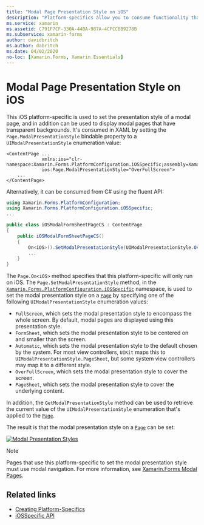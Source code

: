 ```yaml
---
title: "Modal Page Presentation Style on iOS"
description: "Platform-specifics allow you to consume functionality that's only available on a specific platform, without implementing custom renderers or effects. This article explains how to consume the iOS platform-specific that sets the presentation style of a modal page."
ms.service: xamarin
ms.assetid: C791F7CF-330A-44BA-987A-4CFCCBB9278B
ms.subservice: xamarin-forms
author: davidbritch
ms.author: dabritch
ms.date: 04/02/2020
no-loc: [Xamarin.Forms, Xamarin.Essentials]
---
```


# Modal Page Presentation Style on iOS

This iOS platform-specific is used to set the presentation style of a modal page, and in addition can be used to display modal pages that have transparent backgrounds. It's consumed in XAML by setting the `Page.ModalPresentationStyle` bindable property to a `UIModalPresentationStyle` enumeration value:

```xaml
<ContentPage ...
             xmlns:ios="clr-namespace:Xamarin.Forms.PlatformConfiguration.iOSSpecific;assembly=Xamarin.Forms.Core"
             ios:Page.ModalPresentationStyle="OverFullScreen">
    ...
</ContentPage>
```

Alternatively, it can be consumed from C# using the fluent API:

```csharp
using Xamarin.Forms.PlatformConfiguration;
using Xamarin.Forms.PlatformConfiguration.iOSSpecific;
...

public class iOSModalFormSheetPageCS : ContentPage
{
    public iOSModalFormSheetPageCS()
    {
        On<iOS>().SetModalPresentationStyle(UIModalPresentationStyle.OverFullScreen);
        ...
    }
}
```

The `Page.On<iOS>` method specifies that this platform-specific will only run on iOS. The `Page.SetModalPresentationStyle` method, in the [`Xamarin.Forms.PlatformConfiguration.iOSSpecific`](xref:Xamarin.Forms.PlatformConfiguration.iOSSpecific) namespace, is used to set the modal presentation style on a [`Page`](xref:Xamarin.Forms.Page) by specifying one of the following `UIModalPresentationStyle` enumeration values:

- `FullScreen`, which sets the modal presentation style to encompass the whole screen. By default, modal pages are displayed using this presentation style.
- `FormSheet`, which sets the modal presentation style to be centered on and smaller than the screen.
- `Automatic`, which sets the modal presentation style to the default chosen by the system. For most view controllers, `UIKit` maps this to `UIModalPresentationStyle.PageSheet`, but some system view controllers may map it to a different style.
- `OverFullScreen`, which sets the modal presentation style to cover the screen.
- `PageSheet`, which sets the modal presentation style to cover the underlying content.

In addition, the `GetModalPresentationStyle` method can be used to retrieve the current value of the `UIModalPresentationStyle` enumeration that's applied to the [`Page`](xref:Xamarin.Forms.Page).

The result is that the modal presentation style on a [`Page`](xref:Xamarin.Forms.Page) can be set:

[![Modal Presentation Styles](page-presentation-style-images/modal-presentation-style-small.png)](page-presentation-style-images/modal-presentation-style-large.png#lightbox "Modal Presentation Styles")

> [!NOTE]
> Pages that use this platform-specific to set the modal presentation style must use modal navigation. For more information, see [Xamarin.Forms Modal Pages](~/xamarin-forms/app-fundamentals/navigation/modal.md).

## Related links

- [Creating Platform-Specifics](~/xamarin-forms/platform/platform-specifics/index.md#creating-platform-specifics)
- [iOSSpecific API](xref:Xamarin.Forms.PlatformConfiguration.iOSSpecific)

